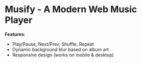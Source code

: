 # Musify - A Modern Web Music Player  

 **Features**:  
- Play/Pause, Next/Prev, Shuffle, Repeat  
- Dynamic background blur based on album art  
- Responsive design (works on mobile & desktop) 
